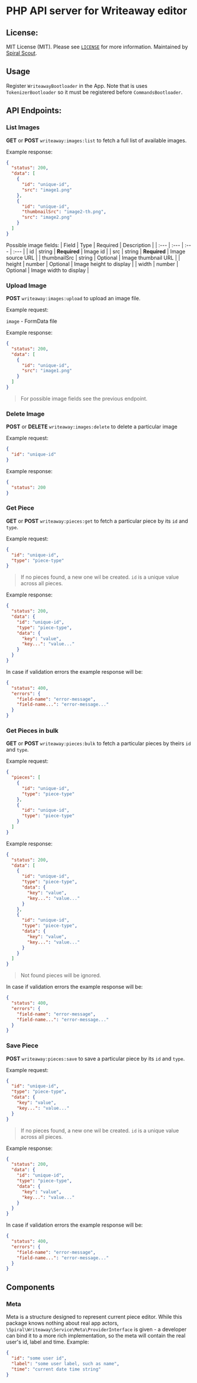 PHP API server for Writeaway editor
========

License:
--------
MIT License (MIT). Please see [`LICENSE`](./LICENSE) for more information. Maintained by [Spiral Scout](https://spiralscout.com).

## Usage
Register `WriteawayBootloader` in the App.
Note that is uses `TokenizerBootloader` so it must be registered before `CommandsBootloader`.

## API Endpoints:
### List Images
**GET** or **POST** `writeaway:images:list` to fetch a full list of available images.

Example response:
```json
{
  "status": 200,
  "data": [
    {
      "id": "unique-id",
      "src": "image1.png"
    },
    {
      "id": "unique-id",
      "thumbnailSrc": "image2-th.png",
      "src": "image2.png"
    }
  ]
}
```
Possible image fields:
| Field | Type | Required | Description  |
| :--- | :--- | :--- | :--- |
| id | string | **Required** | Image id |
| src | string | **Required** | Image source URL |
| thumbnailSrc | string | Optional | Image thumbnail URL |
| height | number | Optional | Image height to display |
| width | number | Optional | Image width to display |

### Upload Image
**POST** `writeaway:images:upload` to upload an image file.

Example request:

`image` - FormData file

Example response: 
```json
{
  "status": 200,
  "data": [
    {
      "id": "unique-id",
      "src": "image1.png"
    }
  ]
}
```
> For possible image fields see the previous endpoint.

### Delete Image
**POST** or **DELETE** `writeaway:images:delete` to delete a particular image

Example request:
```json
{
  "id": "unique-id"
}
```
Example response: 
```json
{
  "status": 200
}
```

### Get Piece
**GET** or **POST** `writeaway:pieces:get` to fetch a particular piece by its `id` and `type`.

Example request:
```json
{
  "id": "unique-id",
  "type": "piece-type"
}
```
> If no pieces found, a new one wil be created. `id` is a unique value across all pieces.

Example response:
```json
{
  "status": 200,
  "data": {
    "id": "unique-id",
    "type": "piece-type",
    "data": {
      "key": "value",
      "key...": "value..."
    }
  }
}
```
In case if validation errors the example response will be:
```json
{
  "status": 400,
  "errors": {
    "field-name": "error-message",
    "field-name...": "error-message..."
  }
}
```

### Get Pieces in bulk
**GET** or **POST** `writeaway:pieces:bulk` to fetch a particular pieces by theirs `id` and `type`.

Example request:
```json
{
  "pieces": [
    {
      "id": "unique-id",
      "type": "piece-type"
    },
    {
      "id": "unique-id",
      "type": "piece-type"
    }
  ]
}
```

Example response:
```json
{
  "status": 200,
  "data": [
    {
      "id": "unique-id",
      "type": "piece-type",
      "data": {
        "key": "value",
        "key...": "value..."
      }
    },
    {
      "id": "unique-id",
      "type": "piece-type",
      "data": {
        "key": "value",
        "key...": "value..."
      }
    }
  ]
}
```
> Not found pieces will be ignored. 

In case if validation errors the example response will be:
```json
{
  "status": 400,
  "errors": {
    "field-name": "error-message",
    "field-name...": "error-message..."
  }
}
```

### Save Piece
**POST** `writeaway:pieces:save` to save a particular piece by its `id` and `type`.

Example request:
```json
{
  "id": "unique-id",
  "type": "piece-type",
  "data": {
    "key": "value",
    "key...": "value..."
  }
}
```
> If no pieces found, a new one wil be created. `id` is a unique value across all pieces.

Example response:
```json
{
  "status": 200,
  "data": {
    "id": "unique-id",
    "type": "piece-type",
    "data": {
      "key": "value",
      "key...": "value..."
    }
  }
}
```
In case if validation errors the example response will be:
```json
{
  "status": 400,
  "errors": {
    "field-name": "error-message",
    "field-name...": "error-message..."
  }
}
``` 

## Components
### Meta
Meta is a structure designed to represent current piece editor. While this package knows nothing about real app actors,
`\Spiral\Writeaway\Service\Meta\ProviderInterface` is given - a developer can bind it to a more rich implementation,
so the meta will contain the real user's id, label and time. Example:
```json
{
  "id": "some user id",
  "label": "some user label, such as name",
  "time": "current date time string"
}
```
